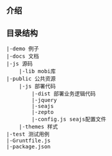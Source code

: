 ## 介绍

## 目录结构
<pre>
|-demo 例子
|-docs 文档
|-js 源码
    |-lib mobi库
|-public 公共资源
    |-js 部署代码
        |-dist 部署业务逻辑代码
        |-jquery
        |-seajs
        |-zepto
        |-config.js seajs配置文件
    |-themes 样式
|-test 测试用例
|-Gruntfile.js
|-package.json
</pre>